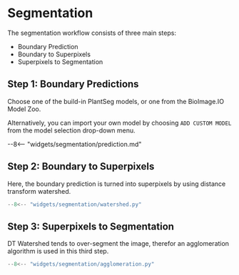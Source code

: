 # Segmentation

The segmentation workflow consists of three main steps:

- Boundary Prediction
- Boundary to Superpixels
- Superpixels to Segmentation

## Step 1: Boundary Predictions

Choose one of the build-in PlantSeg models, or one from the BioImage.IO Model Zoo.

Alternatively, you can import your own model by choosing `ADD CUSTOM MODEL`
from the model selection drop-down menu.

--8<-- "widgets/segmentation/prediction.md"

## Step 2: Boundary to Superpixels

Here, the boundary prediction is turned into superpixels by using
distance transform watershed.

```python exec="1" html="1"
--8<-- "widgets/segmentation/watershed.py"
```

## Step 3: Superpixels to Segmentation

DT Watershed tends to over-segment the image, therefor an agglomeration algorithm
is used in this third step.

```python exec="1" html="1"
--8<-- "widgets/segmentation/agglomeration.py"
```
